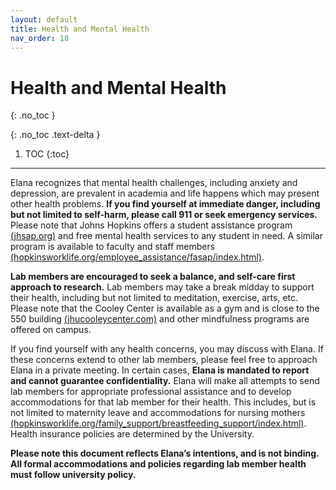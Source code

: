 ```yaml
---
layout: default
title: Health and Mental Health
nav_order: 18
---
```


# Health and Mental Health
{: .no_toc }

{: .no_toc .text-delta }

1. TOC
{:toc}

---

Elana recognizes that mental health challenges, including anxiety and depression, are prevalent in academia and life happens which may present other health problems. <strong>If you find yourself at immediate danger, including but not limited to self-harm, please call 911 or seek emergency services.</strong> Please note that Johns Hopkins offers a student assistance program <a href="http://jhsap.org" target="_blank">(jhsap.org)</a> and free mental health services to any student in need. A similar program is available to faculty and staff members <a href="http://hopkinsworklife.org/employee_assistance/fasap/index.html" target="_blank">(hopkinsworklife.org/employee_assistance/fasap/index.html)</a>. 

<strong>Lab members are encouraged to seek a balance, and self-care first approach to research.</strong> Lab members may take a break midday to support their health, including but not limited to meditation, exercise, arts, etc. Please note that the Cooley Center is available as a gym and is close to the 550 building <a href="http://www.jhucooleycenter.com" target="_blank">(jhucooleycenter.com)</a> and other mindfulness programs are offered on campus.  

If you find yourself with any health concerns, you may discuss with Elana. If these concerns extend to other lab members, please feel free to approach Elana in a private meeting. In certain cases, <strong>Elana is mandated to report and cannot guarantee confidentiality.</strong> Elana will make all attempts to send lab members for appropriate professional assistance and to develop accommodations for that lab member for their health. This includes, but is not limited to maternity leave and accommodations for nursing mothers <a href="http://hopkinsworklife.org/family_support/breastfeeding_support/index.html" target="_blank">(hopkinsworklife.org/family_support/breastfeeding_support/index.html)</a>.  Health insurance policies are determined by the University. 

<strong>Please note this document reflects Elana’s intentions, and is not binding. All formal accommodations and policies regarding lab member health must follow university policy.</strong>


<!-- just_the_docs:
  # Define which collections are used in just-the-docs
  collections:
    # Reference the "tests" collection
    tests:
      # Give the collection a name
      name: Tests
      # Exclude the collection from the navigation
      # Supports true or false (default)
      # nav_exclude: true
      # Fold the collection in the navigation
      # Supports true or false (default)
      # nav_fold: true  # note: this option is new in v0.4
      # Exclude the collection from the search
      # Supports true or false (default)
      # search_exclude: true -->
